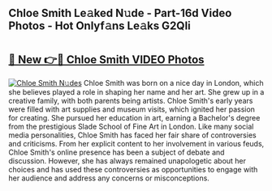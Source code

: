 ## Chloe Smith Le𝚊ked N𝚞de - Part-16d Video Photos - Hot Onlyf𝚊ns Le𝚊ks G2QIi

# <h2><a href="http://ac26007.deff.icu/?id=Chloe+Smith">🔗 New 👉🔴 Chloe Smith VIDEO Photos</a></h2>

[![Chloe Smith N𝚞des](https://i.imgur.com/rIISA9y.gif)](http://ac26007.deff.icu/?id=Chloe+Smith)
Chloe Smith was born on a nice day in London, which she believes played a role in shaping her name and her art. She grew up in a creative family, with both parents being artists. Chloe Smith's early years were filled with art supplies and museum visits, which ignited her passion for creating. She pursued her education in art, earning a Bachelor's degree from the prestigious Slade School of Fine Art in London. Like many social media personalities, Chloe Smith has faced her fair share of controversies and criticisms. From her explicit content to her involvement in various feuds, Chloe Smith's online presence has been a subject of debate and discussion. However, she has always remained unapologetic about her choices and has used these controversies as opportunities to engage with her audience and address any concerns or misconceptions.
